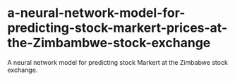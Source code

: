 # a-neural-network-model-for-predicting-stock-markert-prices-at-the-Zimbambwe-stock-exchange
A neural network model for predicting stock Markert at the Zimbabwe stock exchange.
